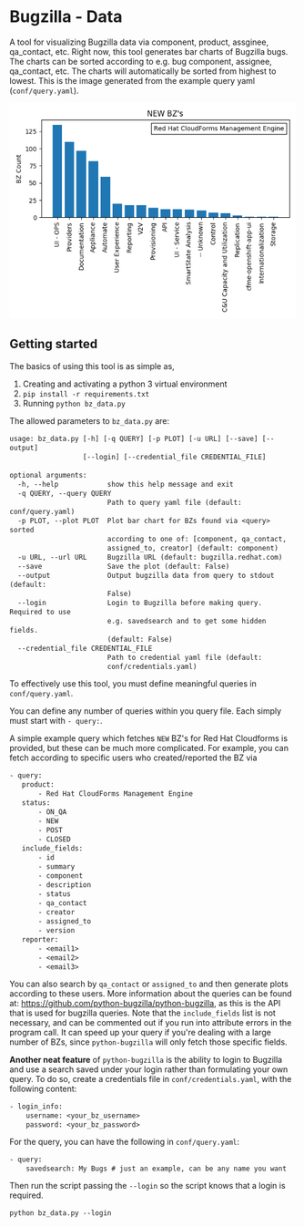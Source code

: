 Bugzilla - Data
===============
A tool for visualizing Bugzilla data via component, product, assginee, qa_contact, etc.
Right now, this tool generates bar charts of Bugzilla bugs. 
The charts can be sorted according to e.g. bug component, assignee, qa_contact, etc. 
The charts will automatically be sorted from highest to lowest. This is the image generated
from the example query yaml (`conf/query.yaml`).  

![Alt text](images/example1.png?raw=true)

Getting started
---------------

The basics of using this tool is as simple as,
1) Creating and activating a python 3 virtual environment
2) `pip install -r requirements.txt`
3) Running `python bz_data.py`
  
The allowed parameters to `bz_data.py`  are: 
```
usage: bz_data.py [-h] [-q QUERY] [-p PLOT] [-u URL] [--save] [--output]
                  [--login] [--credential_file CREDENTIAL_FILE]

optional arguments:
  -h, --help            show this help message and exit
  -q QUERY, --query QUERY
                        Path to query yaml file (default: conf/query.yaml)
  -p PLOT, --plot PLOT  Plot bar chart for BZs found via <query> sorted
                        according to one of: [component, qa_contact,
                        assigned_to, creator] (default: component)
  -u URL, --url URL     Bugzilla URL (default: bugzilla.redhat.com)
  --save                Save the plot (default: False)
  --output              Output bugzilla data from query to stdout (default:
                        False)
  --login               Login to Bugzilla before making query. Required to use
                        e.g. savedsearch and to get some hidden fields.
                        (default: False)
  --credential_file CREDENTIAL_FILE
                        Path to credential yaml file (default:
                        conf/credentials.yaml)

```
To effectively use this tool, you must define meaningful queries in `conf/query.yaml`. 

You can define
 any number of queries within you query file. Each simply must start with `- query:`. 
 
 
 A simple example query which fetches `NEW` BZ's for Red Hat Cloudforms is provided, 
 but these can be much more complicated. For example, you can fetch according to specific users
 who created/reported the BZ via 
 ```yaml,
 - query:
    product:
        - Red Hat CloudForms Management Engine
    status:
        - ON_QA
        - NEW
        - POST
        - CLOSED
    include_fields:
        - id
        - summary
        - component
        - description
        - status
        - qa_contact
        - creator
        - assigned_to
        - version
    reporter:
        - <email1>
        - <email2>
        - <email3>
 ```
 You can also search by `qa_contact` or `assigned_to` and then generate plots according to
 these users. More information about the queries can be found at: 
 https://github.com/python-bugzilla/python-bugzilla,
as this is the API that is used for bugzilla queries. Note that the `include_fields` list is
not necessary, and can be commented out if you run into attribute errors in the program call.
It can speed up your query if you're dealing with a large number of BZs, since `python-bugzilla` 
will only fetch those specific fields.

**Another neat feature** of `python-bugzilla` is the ability to login to Bugzilla and use
a search saved under your login rather than formulating your own query. To do so, create a 
credentials file in `conf/credentials.yaml`, with the following content:
```yaml,
- login_info:
    username: <your_bz_username>
    password: <your_bz_password>
```
For the query, you can have the following in `conf/query.yaml`:
```yaml,
- query:
    savedsearch: My Bugs # just an example, can be any name you want
```
Then run the script passing the `--login` so the script knows that a login is required. 
```
python bz_data.py --login
```